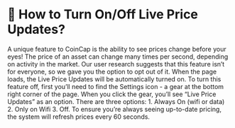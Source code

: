 # 🔘 How to Turn On/Off Live Price Updates?

A unique feature to CoinCap is the ability to see prices change before your eyes! The price of an asset can change many times per second, depending on activity in the market. Our user research suggests that this feature isn’t for everyone, so we gave you the option to opt out of it. When the page loads, the Live Price Updates will be automatically turned on. To turn this feature off, first you’ll need to find the Settings icon - a gear at the bottom right corner of the page. When you click the gear, you’ll see “Live Price Updates” as an option. There are three options: 1. Always On (wifi or data) 2. Only on Wifi 3. Off. To ensure you’re always seeing up-to-date pricing, the system will refresh prices every 60 seconds.
